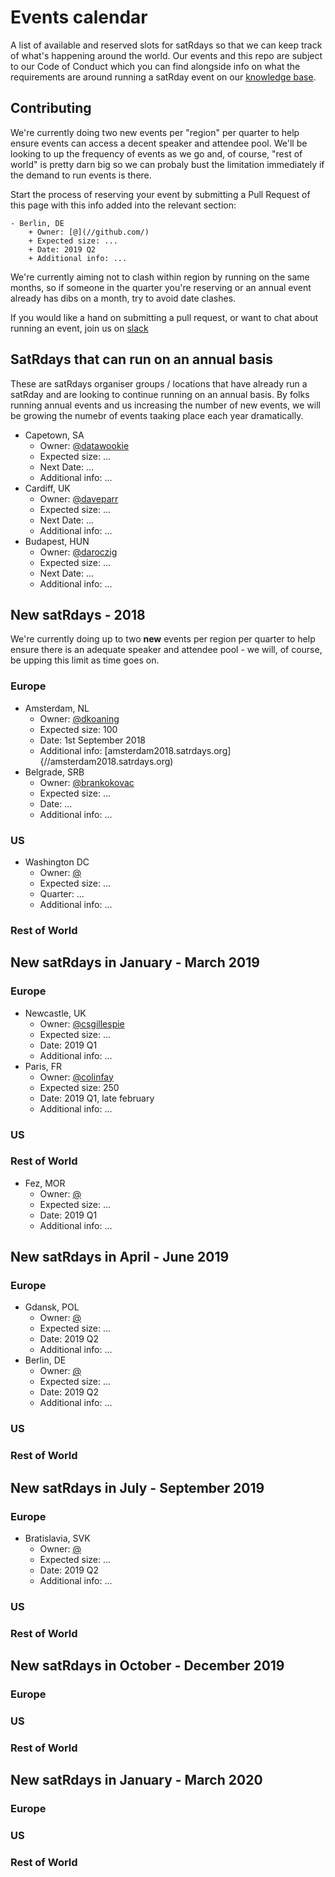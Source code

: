 # Events calendar
A list of available and reserved slots for satRdays so that we can keep track of what's happening around the world. Our events and this repo are subject to our Code of Conduct which you can find alongside info on what the requirements are around running a satRday event on our [knowledge base](//knowledgebase.satrdays.org).

## Contributing
We're currently doing two new events per "region" per quarter to help ensure events can access a decent speaker and attendee pool. We'll be looking to up the frequency of events as we go and, of course, "rest of world" is pretty darn big so we can probaly bust the limitation immediately if the demand to run events is there. 

Start the process of reserving your event by submitting a Pull Request of this page with this info added into the relevant section:

```
- Berlin, DE
    + Owner: [@](//github.com/)
    + Expected size: ...
    + Date: 2019 Q2
    + Additional info: ...
```

We're currently aiming not to clash within region by running on the same months, so if someone in the quarter you're reserving or an annual event already has dibs on a month, try to avoid date clashes.

If you would like a hand on submitting a pull request, or want to chat about running an event, join us on [slack](https://join.slack.com/t/rusergroups/shared_invite/enQtMjEyNDA3MzcyMjczLTE3NWEzNjQ3MjZiMWM0OGE2ZWFiZDliNTY4NTJjYWY1NGNjMmNlNDUzNzkzOTZmMDBjYjRiZjFhNjk4MDY0ZGY)

## SatRdays that can run on an annual basis
These are satRdays organiser groups / locations that have already run a satRday and are looking to continue running on an annual basis. By folks running annual events and us increasing the number of new events, we will be growing the numebr of events taaking place each year dramatically.

- Capetown, SA
    + Owner: [@datawookie](//github.com/datawookie)
    + Expected size: ...
    + Next Date: ...
    + Additional info: ...
- Cardiff, UK 
    + Owner: [@daveparr](//github.com/daveparr)
    + Expected size: ...
    + Next Date: ...
    + Additional info: ...
- Budapest, HUN
    + Owner: [@daroczig](//github.com/daroczig)
    + Expected size: ...
    + Next Date: ...
    + Additional info: ...
    
## New satRdays - 2018
We're currently doing up to two **new** events per region per quarter to help ensure there is an adequate speaker and attendee pool - we will, of course, be upping this limit as time goes on.

### Europe
- Amsterdam, NL
    + Owner: [@dkoaning](//github.com/koaning)
    + Expected size: 100
    + Date: 1st September 2018
    + Additional info: [amsterdam2018.satrdays.org]{//amsterdam2018.satrdays.org)
- Belgrade, SRB
    + Owner: [@brankokovac](//github.com/brankokovac)
    + Expected size: ...
    + Date: ...
    + Additional info: ...
    
### US
- Washington DC
    + Owner: [@](//github.com/)
    + Expected size: ...
    + Quarter: ...
    + Additional info: ...
    
### Rest of World


## New satRdays in January - March 2019
### Europe
- Newcastle, UK
    + Owner: [@csgillespie](//github.com/csgillespie)
    + Expected size: ...
    + Date: 2019 Q1
    + Additional info: ...
- Paris, FR
    + Owner: [@colinfay](//github.com/colinfay)
    + Expected size: 250
    + Date: 2019 Q1, late february
    + Additional info: ...
    
### US

### Rest of World
- Fez, MOR
    + Owner: [@](//github.com)
    + Expected size: ...
    + Date: 2019 Q1
    + Additional info: ...

## New satRdays in April - June 2019
### Europe
- Gdansk, POL
    + Owner: [@](//github.com/)
    + Expected size: ...
    + Date: 2019 Q2
    + Additional info: ...
- Berlin, DE
    + Owner: [@](//github.com/)
    + Expected size: ...
    + Date: 2019 Q2
    + Additional info: ...
    
### US
### Rest of World

## New satRdays in July - September 2019
### Europe
- Bratislavia, SVK
    + Owner: [@](//github.com/)
    + Expected size: ...
    + Date: 2019 Q2
    + Additional info: ...

### US
### Rest of World

## New satRdays in October - December 2019
### Europe
### US
### Rest of World


## New satRdays in January - March 2020
### Europe
### US
### Rest of World
